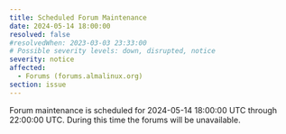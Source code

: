 ```yaml
---
title: Scheduled Forum Maintenance
date: 2024-05-14 18:00:00
resolved: false
#resolvedWhen: 2023-03-03 23:33:00
# Possible severity levels: down, disrupted, notice
severity: notice
affected:
  - Forums (forums.almalinux.org)
section: issue
---
```


Forum maintenance is scheduled for 2024-05-14 18:00:00 UTC through 22:00:00 UTC.  During this time the forums will be unavailable.
